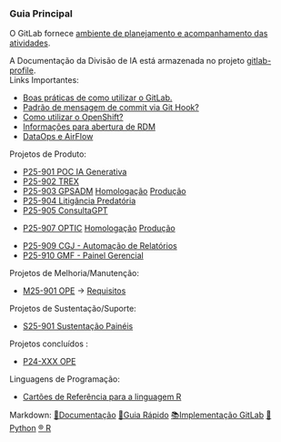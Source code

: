 ### Guia Principal
O GitLab fornece [ambiente de planejamento e acompanhamento das atividades](https://gitlab.tjrn.jus.br/groups/ia/-/boards).  

A Documentação da Divisão de IA está armazenada no projeto [gitlab-profile](https://gitlab.tjrn.jus.br/ia/gitlab-profile/).  
Links Importantes:  
- [Boas práticas de como utilizar o GitLab.](https://gitlab.tjrn.jus.br/ia/gitlab-profile/-/blob/main/START.md)  
- [Padrão de mensagem de commit via Git Hook?](https://gitlab.tjrn.jus.br/ia/gitlab-profile/-/blob/main/HOOK.md)  
- [Como utilizar o OpenShift?](https://gitlab.tjrn.jus.br/ia/gitlab-profile/-/blob/main/OPENSHIFT.md)  
- [Informações para abertura de RDM](https://gitlab.tjrn.jus.br/ia/gitlab-profile/-/blob/main/RDM.md)  
- [DataOps e AirFlow](https://gitlab.tjrn.jus.br/ia/gitlab-profile/-/blob/main/DATAOPS.md)  

Projetos de Produto:

- [P25-901 POC IA Generativa](https://gitlab.tjrn.jus.br/explore/projects/topics/[P25-901])
- [P25-902 TREX](https://gitlab.tjrn.jus.br/explore/projects/topics/TREX)
- [P25-903 GPSADM](https://gitlab.tjrn.jus.br/explore/projects/topics/P25-903) [Homologação](https://gpsadm-shiny-ia.apps.potiguar.intrajus.tjrn) [Produção]() 
- [P25-904 Litigância Predatória](https://gitlab.tjrn.jus.br/explore/projects/topics/Litigancia%20Predatoria)
- [P25-905 ConsultaGPT](https://gitlab.tjrn.jus.br/explore/projects/topics/[P25-905])  
<!-- - [P25-906 GPSJUS]() -->
- [P25-907 OPTIC](https://gitlab.tjrn.jus.br/explore/projects/topics/OPTIC) [Homologação](https://produtividade-shiny-ia.apps.potiguar.intrajus.tjrn/) [Produção](https://optic.jus.tjrn.br/)
<!-- - [P25-908 Projeto de Estratégia, Governança e Gestão de TI]() -->
- [P25-909 CGJ - Automação de Relatórios](https://gitlab.tjrn.jus.br/explore/projects/topics/P25-909)
- [P25-910 GMF - Painel Gerencial](https://gitlab.tjrn.jus.br/explore/projects/topics/P25-910)
<!-- - [P25-911 Data Driven]() -->

Projetos de Melhoria/Manutenção:

- [M25-901 OPE](https://gitlab.tjrn.jus.br/explore/projects/topics/OPE)   ->  [Requisitos](https://tjrnsetic-my.sharepoint.com/:w:/g/personal/f207860_tjrn_jus_br/EQBQBr_EOjNKt7lOlKXuY-ABEhO1oAfztSloCuXzefWztg?e=8sC2WV)

Projetos de Sustentação/Suporte:

- [S25-901 Sustentação Painéis]()  

Projetos concluídos :  

- [P24-XXX OPE](https://gitlab.tjrn.jus.br/explore/projects/topics/OPE)  

Linguagens de Programação:
- [Cartões de Referência para a linguagem R](https://rstudio.github.io/cheatsheets/)

Markdown:
[📡Documentação](https://gitlab.tjrn.jus.br/ia/gitlab-profile/-/blob/main/README.md)
[📔Guia Rápido](https://ajuda.gitlab.io/guia-rapido/markdown/markdown/) 
[📚Implementação GitLab](https://docs.gitlab.com/ee/user/markdown.html)
[🐍 Python](https://gitlab.tjrn.jus.br/ia/gitlab-profile/-/blob/main/PYTHON.md)
[®️ R](https://gitlab.tjrn.jus.br/ia/gitlab-profile/-/blob/main/R.md)